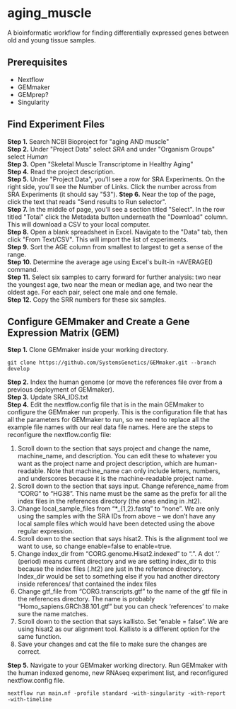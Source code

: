 # aging_muscle
A bioinformatic workflow for finding differentially expressed genes between old and young tissue samples.

## Prerequisites
* Nextflow
* GEMmaker
* GEMprep?
* Singularity

## Find Experiment Files
**Step 1.** Search NCBI Bioproject for "aging AND muscle"  
**Step 2.** Under "Project Data" select *SRA* and under "Organism Groups" select *Human*  
**Step 3.** Open "Skeletal Muscle Transcriptome in Healthy Aging"  
**Step 4.** Read the project description.  
**Step 5.** Under "Project Data", you'll see a row for SRA Experiments. On the right side, you'll see the Number of Links. Click the number across from SRA Experiments (it should say "53").
**Step 6.** Near the top of the page, click the text that reads "Send results to Run selector".  
**Step 7.** In the middle of page, you'll see a section titled "Select". In the row titled "Total" click the Metadata button underneath the "Download" column. This will download a CSV to your local computer.  
**Step 8.** Open a blank spreadsheet in Excel. Navigate to the "Data" tab, then click "From Text/CSV". This will import the list of experiments.  
**Step 9.** Sort the AGE column from smallest to largest to get a sense of the range.  
**Step 10.** Determine the average age using Excel's built-in =AVERAGE() command.  
**Step 11.** Select six samples to carry forward for further analysis: two near the youngest age, two near the mean or median age, and two near the oldest age. For each pair, select one male and one female.  
**Step 12.** Copy the SRR numbers for these six samples.  

## Configure GEMmaker and Create a Gene Expression Matrix (GEM)
**Step 1.** Clone GEMmaker inside your working directory.  
```
git clone https://github.com/SystemsGenetics/GEMmaker.git --branch develop
```
**Step 2.** Index the human genome (or move the references file over from a previous deployment of GEMmaker).  
**Step 3.** Update SRA_IDS.txt  
**Step 4.** Edit the nextflow.config file that is in the main GEMmaker to configure the GEMmaker run properly. This is the configuration file that has all the parameters for GEMmaker to run, so we need to replace all the example file names with our real data file names. Here are the steps to reconfigure the nextflow.config file:
1. Scroll down to the section that says project and change the name, machine_name, and description. You can edit these to whatever you want as the project name and project description, which are human-readable. Note that machine_name can only include letters, numbers, and underscores because it is the machine-readable project name.
1. Scroll down to the section that says input. Change reference_name from “CORG” to “HG38”. This name must be the same as the prefix for all the index files in the references directory (the ones ending in .ht2).
1. Change local_sample_files from “*_{1,2}.fastq” to “none”.  We are only using the samples with the SRA IDs from above – we don’t have any local sample files which would have been detected using the above regular expression.
1. Scroll down to the section that says hisat2. This is the alignment tool we want to use, so change enable=false to enable=true.
1. Change index_dir from “CORG.genome.Hisat2.indexed” to “.”.  A dot ‘.’ (period) means current directory and we are setting index_dir to this because the index files (.ht2) are just in the reference directory. Index_dir would be set to something else if you had another directory inside references/ that contained the index files
1. Change gtf_file from “CORG.transcripts.gtf” to the name of the gtf file in the references directory. The name is probably “Homo_sapiens.GRCh38.101.gtf” but you can check ‘references’ to make sure the name matches.
1. Scroll down to the section that says kallisto. Set “enable = false”. We are using hisat2 as our alignment tool. Kallisto is a different option for the same function.
1. Save your changes and cat the file to make sure the changes are correct.
 
**Step 5.** Navigate to your GEMmaker working directory. Run GEMmaker with the human indexed genome, new RNAseq experiment list, and reconfigured nextflow.config file.
```
nextflow run main.nf -profile standard -with-singularity -with-report -with-timeline
```
